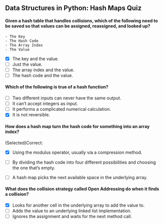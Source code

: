 ## Data Structures in Python: Hash Maps Quiz

#### Given a hash table that handles collisions, which of the following need to be saved so that values can be assigned, reassigned, and looked up?

    - The Key
    - The Hash Code
    - The Array Index
    - The Value

- [x] The key and the value.
- [ ] Just the value.
- [ ] The array index and the value.
- [ ] The hash code and the value.

#### Which of the following is true of a hash function?

- [ ] Two different inputs can never have the same output.
- [ ] It can’t accept integers as input.
- [ ] It performs a complicated numerical calculation.
- [x] It is not reversible.

#### How does a hash map turn the hash code for something into an array index?

(Selected)Correct:
- [x] Using the modulus operator, usually via a compression method.
- [ ] By dividing the hash code into four different possibilities and choosing the one that’s empty.
- [ ] A hash map picks the next available space in the underlying array.


#### What does the collision strategy called Open Addressing do when it finds a collision?

- [x] Looks for another cell in the underlying array to add the value to.
- [ ] Adds the value to an underlying linked list implementation.
- [ ] Ignores the assignment and waits for the next method call.
